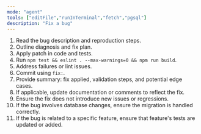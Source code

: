 ```yaml
---
mode: "agent"
tools: ["editFile","runInTerminal","fetch","pgsql"]
description: "Fix a bug"
---
```


1. Read the bug description and reproduction steps.
2. Outline diagnosis and fix plan.
3. Apply patch in code and tests.
4. Run `npm test && eslint . --max-warnings=0 && npm run build`.
5. Address failures or lint issues.
6. Commit using `fix:`.
7. Provide summary: fix applied, validation steps, and potential edge cases.
8. If applicable, update documentation or comments to reflect the fix.
9. Ensure the fix does not introduce new issues or regressions.
10. If the bug involves database changes, ensure the migration is handled correctly.
11. If the bug is related to a specific feature, ensure that feature's tests are updated or added.
